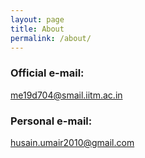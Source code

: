 ```yaml
---
layout: page
title: About
permalink: /about/
---
```

### Official e-mail:
me19d704@smail.iitm.ac.in

### Personal e-mail:
husain.umair2010@gmail.com
